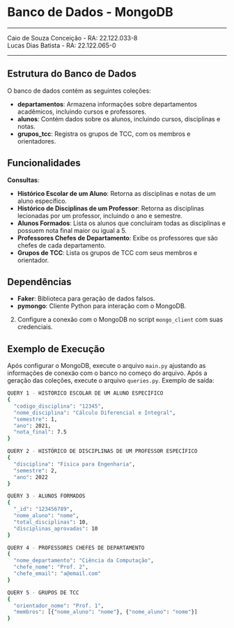 # Banco de Dados - MongoDB

---

Caio de Souza Conceição - RA: 22.122.033-8 <br>
Lucas Dias Batista - RA: 22.122.065-0

---

## Estrutura do Banco de Dados

O banco de dados contém as seguintes coleções:

- **departamentos**: Armazena informações sobre departamentos acadêmicos, incluindo cursos e professores.
- **alunos**: Contém dados sobre os alunos, incluindo cursos, disciplinas e notas.
- **grupos_tcc**: Registra os grupos de TCC, com os membros e orientadores.

## Funcionalidades

**Consultas**:
   - **Histórico Escolar de um Aluno**: Retorna as disciplinas e notas de um aluno específico.
   - **Histórico de Disciplinas de um Professor**: Retorna as disciplinas lecionadas por um professor, incluindo o ano e semestre.
   - **Alunos Formados**: Lista os alunos que concluíram todas as disciplinas e possuem nota final maior ou igual a 5.
   - **Professores Chefes de Departamento**: Exibe os professores que são chefes de cada departamento.
   - **Grupos de TCC**: Lista os grupos de TCC com seus membros e orientador.

## Dependências

- **Faker**: Biblioteca para geração de dados falsos.
- **pymongo**: Cliente Python para interação com o MongoDB.

2. Configure a conexão com o MongoDB no script `mongo_client` com suas credenciais.

## Exemplo de Execução

Após configurar o MongoDB, execute o arquivo `main.py` ajustando as informações de conexäo com o banco no começo do arquivo.
Após a geração das coleções, execute o arquivo `queries.py`. Exemplo de saída:

```bash
QUERY 1 - HISTÓRICO ESCOLAR DE UM ALUNO ESPECÍFICO
{
  "codigo_disciplina": "12345",
  "nome_disciplina": "Cálculo Diferencial e Integral",
  "semestre": 1,
  "ano": 2021,
  "nota_final": 7.5
}

QUERY 2 - HISTÓRICO DE DISCIPLINAS DE UM PROFESSOR ESPECÍFICO
{
  "disciplina": "Física para Engenharia",
  "semestre": 2,
  "ano": 2022
}

QUERY 3 - ALUNOS FORMADOS
{
  "_id": "123456789",
  "nome_aluno": "nome",
  "total_disciplinas": 10,
  "disciplinas_aprovadas": 10
}

QUERY 4 - PROFESSORES CHEFES DE DEPARTAMENTO
{
  "nome_departamento": "Ciência da Computação",
  "chefe_nome": "Prof. 2",
  "chefe_email": "a@email.com"
}

QUERY 5 - GRUPOS DE TCC
{
  "orientador_nome": "Prof. 1",
  "membros": [{"nome_aluno": "nome"}, {"nome_aluno": "nome"}]
}
```
